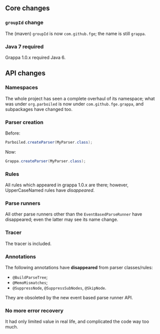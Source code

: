 ## Core changes

### `groupId` change

The (maven) `groupId` is now `com.github.fge`; the name is still `grappa`.

### Java 7 required

Grappa 1.0.x required Java 6.

## API changes

### Namespaces

The whole project has seen a complete overhaul of its namespace; what was under
`org.parboiled` is now under `com.github.fge.grappa`, and subpackages have
changed too.

### Parser creation

Before:

```java
Parboiled.createParser(MyParser.class);
```

Now:

```java
Grappa.createParser(MyParser.class);
```

### Rules

All rules which appeared in grappa 1.0.x are there; however, UpperCaseNamed
rules have _disappeared_.

### Parse runners

All other parse runners other than the `EventBasedParseRunner` have disappeared;
even the latter may see its name change.

### Tracer

The tracer is included.

### Annotations

The following annotations have **disappeared** from parser classes/rules:

* `@BuildParseTree`;
* `@MemoMismatches`;
* `@SuppressNode`, `@SuppressSubNodes`, `@SkipNode`.

They are obsoleted by the new event based parse runner API.

### No more error recovery

It had only limited value in real life, and complicated the code way too much.


